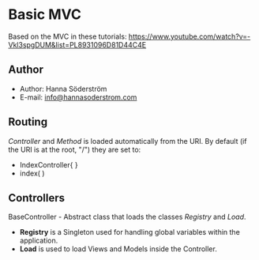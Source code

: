 Basic MVC
=========

Based on the MVC in these tutorials: https://www.youtube.com/watch?v=-Vkl3spgDUM&list=PL8931096D81D44C4E

## Author ##
- Author: Hanna Söderström
- E-mail: info@hannasoderstrom.com

## Routing ##
*Controller* and *Method* is loaded automatically from the URI. By default (if
    the URI is at the root, "/") they are set to:
- IndexController{ }
- index( )

## Controllers ##
BaseController - Abstract class that loads the classes *Registry* and *Load*.
- **Registry** is a Singleton used for handling global variables within the application.
- **Load** is used to load Views and Models inside the Controller.
